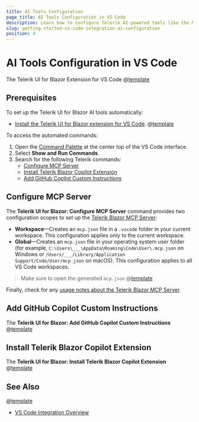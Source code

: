 ```yaml
---
title: AI Tools Configuration
page_title: AI Tools Configuration in VS Code
description: Learn how to configure Telerik AI-powered tools like the MCP server and GitHub Copilot extension for Telerik UI for Blazor development in Visual Studio Code (VS Code).
slug: getting-started-vs-code-integration-ai-configuration
position: 4
---
```


# AI Tools Configuration in VS Code

The Telerik UI for Blazor Extension for VS Code @[template](/_contentTemplates/common/ai-coding-assistant.md#vs-intro)

## Prerequisites

To set up the Telerik UI for Blazor AI tools automatically:

* [Install the Telerik UI for Blazor extension for VS Code](slug:getting-started-vs-code-integration-overview).
@[template](/_contentTemplates/common/ai-coding-assistant.md#prerequisites)

To access the automated commands:

1. Open the [Command Palette](https://code.visualstudio.com/docs/getstarted/userinterface#_command-palette) at the center top of the VS Code interface.
1. Select **Show and Run Commands**.
1. Search for the following Telerik commands:
    * [Configure MCP Server](#configure-mcp-server)
    * [Install Telerik Blazor Copilot Extension](#install-telerik-blazor-copilot-extension)
    * [Add GitHub Copilot Custom Instructions](#add-github-copilot-custom-instructions)

## Configure MCP Server

The **Telerik UI for Blazor: Configure MCP Server** command provides two configuration scopes to set up the [Telerik Blazor MCP Server](slug:ai-mcp-server#vs-code):

* **Workspace**&mdash;Creates an `mcp.json` file in a `.vscode` folder in your current workspace. This configuration applies only to the current workspace.
* **Global**&mdash;Creates an `mcp.json` file in your operating system user folder (for example, `C:\Users\___\AppData\Roaming\Code\User\.mcp.json` on Windows or `/Users/___/Library/Application Support/Code/User/mcp.json` on macOS). This configuration applies to all VS Code workspaces.

> Make sure to open the generated `mcp.json` @[template](/_contentTemplates/common/ai-coding-assistant.md#verify-license-key)

Finally, check for any [usage notes about the Telerik Blazor MCP Server](slug:ai-mcp-server#vs-code).

## Add GitHub Copilot Custom Instructions

The **Telerik UI for Blazor: Add GitHub Copilot Custom Instructions** @[template](/_contentTemplates/common/ai-coding-assistant.md#copilot-instructions)

## Install Telerik Blazor Copilot Extension

The **Telerik UI for Blazor: Install Telerik Blazor Copilot Extension** @[template](/_contentTemplates/common/ai-coding-assistant.md#command-github-app)

## See Also

@[template](/_contentTemplates/common/ai-coding-assistant.md#see-also)
* [VS Code Integration Overview](slug:getting-started-vs-code-integration-overview)
